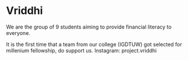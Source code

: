 # Vriddhi
 
 We are the group of 9 students aiming to provide financial literacy to everyone.
 
 It is the first time that a team from our college (IGDTUW) got selected for millenium fellowship, do support us.
 Instagram: project.vriddhi
